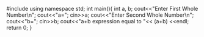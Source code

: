 #include<iostream>
using namespace std;
int main(){
int a, b;
cout<<"Enter First Whole Number\n";
cout<<"a=";
cin>>a;
cout<<"Enter Second Whole Number\n";
cout<<"b=";
cin>>b;
cout<<"a+b expression equal to "<< (a+b) <<endl;
return 0;
}
